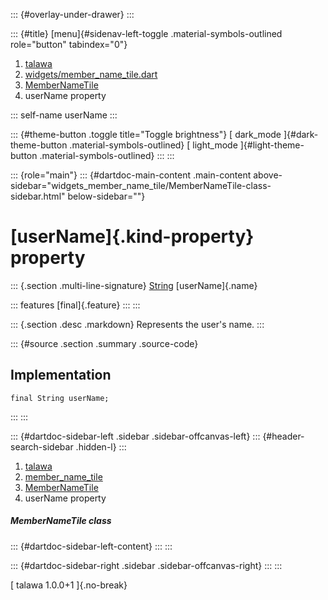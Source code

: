 ::: {#overlay-under-drawer}
:::

::: {#title}
[menu]{#sidenav-left-toggle .material-symbols-outlined role="button"
tabindex="0"}

1.  [talawa](../../index.html)
2.  [widgets/member_name_tile.dart](../../widgets_member_name_tile/)
3.  [MemberNameTile](../../widgets_member_name_tile/MemberNameTile-class.html)
4.  userName property

::: self-name
userName
:::

::: {#theme-button .toggle title="Toggle brightness"}
[ dark_mode ]{#dark-theme-button .material-symbols-outlined} [
light_mode ]{#light-theme-button .material-symbols-outlined}
:::
:::

::: {role="main"}
::: {#dartdoc-main-content .main-content above-sidebar="widgets_member_name_tile/MemberNameTile-class-sidebar.html" below-sidebar=""}
<div>

# [userName]{.kind-property} property

</div>

::: {.section .multi-line-signature}
[String](https://api.flutter.dev/flutter/dart-core/String-class.html)
[userName]{.name}

::: features
[final]{.feature}
:::
:::

::: {.section .desc .markdown}
Represents the user\'s name.
:::

::: {#source .section .summary .source-code}
## Implementation

``` language-dart
final String userName;
```
:::
:::

::: {#dartdoc-sidebar-left .sidebar .sidebar-offcanvas-left}
::: {#header-search-sidebar .hidden-l}
:::

1.  [talawa](../../index.html)
2.  [member_name_tile](../../widgets_member_name_tile/)
3.  [MemberNameTile](../../widgets_member_name_tile/MemberNameTile-class.html)
4.  userName property

##### MemberNameTile class

::: {#dartdoc-sidebar-left-content}
:::
:::

::: {#dartdoc-sidebar-right .sidebar .sidebar-offcanvas-right}
:::
:::

[ talawa 1.0.0+1 ]{.no-break}

